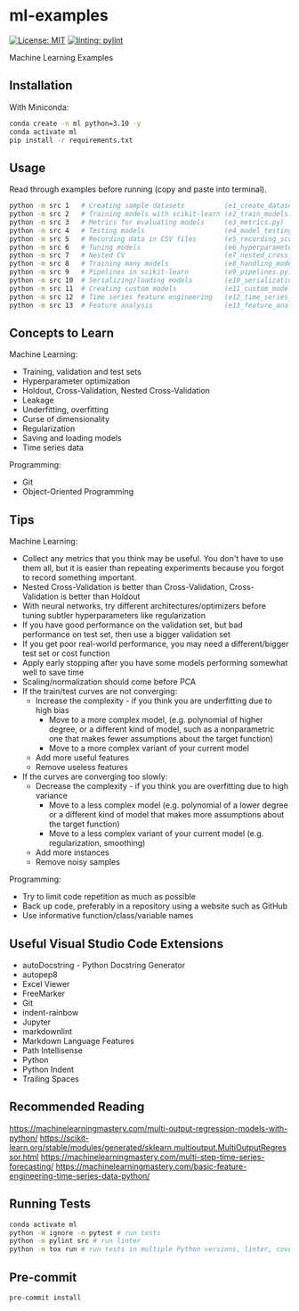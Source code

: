 # ml-examples

[![License: MIT](https://img.shields.io/badge/License-MIT-green.svg)](https://opensource.org/licenses/MIT)
[![linting: pylint](https://img.shields.io/badge/linting-pylint-green)](https://github.com/pylint-dev/pylint)

Machine Learning Examples

## Installation

With Miniconda:

```bash
conda create -n ml python=3.10 -y
conda activate ml
pip install -r requirements.txt
```

## Usage

Read through examples before running (copy and paste into terminal).

```bash
python -m src 1   # Creating sample datasets          (e1_create_dataset.py)
python -m src 2   # Training models with scikit-learn (e2_train_models.py)
python -m src 3   # Metrics for evaluating models     (e3_metrics.py)
python -m src 4   # Testing models                    (e4_model_testing.py)
python -m src 5   # Recording data in CSV files       (e5_recording_scores.py)
python -m src 6   # Tuning models                     (e6_hyperparameter_optimization.py)
python -m src 7   # Nested CV                         (e7_nested_cross_validation.py)
python -m src 8   # Training many models              (e8_handling_models.py)
python -m src 9   # Pipelines in scikit-learn         (e9_pipelines.py)
python -m src 10  # Serializing/loading models        (e10_serialization.py)
python -m src 11  # Creating custom models            (e11_custom_models.py)
python -m src 12  # Time series feature engineering   (e12_time_series_features.py)
python -m src 13  # Feature analysis                  (e13_feature_analysis.py)
```

## Concepts to Learn

Machine Learning:

- Training, validation and test sets
- Hyperparameter optimization
- Holdout, Cross-Validation, Nested Cross-Validation
- Leakage
- Underfitting, overfitting
- Curse of dimensionality
- Regularization
- Saving and loading models
- Time series data

Programming:

- Git
- Object-Oriented Programming

## Tips

Machine Learning:

- Collect any metrics that you think may be useful. You don't have  to use them all, but it is easier than repeating experiments because you forgot to record something important.
- Nested Cross-Validation is better than Cross-Validation, Cross-Validation is better than Holdout
- With neural networks, try different architectures/optimizers before tuning subtler hyperparameters like regularization
- If you have good performance on the validation set, but bad performance on test set, then use a bigger validation set
- If you get poor real-world performance, you may need a different/bigger test set or cost function
- Apply early stopping after you have some models performing somewhat well to save time
- Scaling/normalization should come before PCA
- If the train/test curves are not converging:
  - Increase the complexity - if you think you are underfitting due to high bias
    - Move to a more complex model, (e.g. polynomial of higher degree, or a different kind of model, such as a nonparametric one that makes fewer assumptions about the target function)
    - Move to a more complex variant of your current model
  - Add more useful features
  - Remove useless features
- If the curves are converging too slowly:
  - Decrease the complexity - if you think you are overfitting due to high variance
    - Move to a less complex model (e.g. polynomial of a lower degree or a different kind of model that makes more assumptions about the target function)
    - Move to a less complex variant of your current model (e.g. regularization, smoothing)
  - Add more instances
  - Remove noisy samples

Programming:

- Try to limit code repetition as much as possible
- Back up code, preferably in a repository using a website such as GitHub
- Use informative function/class/variable names

## Useful Visual Studio Code Extensions

- autoDocstring - Python Docstring Generator
- autopep8
- Excel Viewer
- FreeMarker
- Git
- indent-rainbow
- Jupyter
- markdownlint
- Markdown Language Features
- Path Intellisense
- Python
- Python Indent
- Trailing Spaces

## Recommended Reading

<https://machinelearningmastery.com/multi-output-regression-models-with-python/>
<https://scikit-learn.org/stable/modules/generated/sklearn.multioutput.MultiOutputRegressor.html>
<https://machinelearningmastery.com/multi-step-time-series-forecasting/>
<https://machinelearningmastery.com/basic-feature-engineering-time-series-data-python/>

## Running Tests

```bash
conda activate ml
python -W ignore -m pytest # run tests
python -m pylint src # run linter
python -m tox run # run tests in multiple Python versions, linter, coverage
```

## Pre-commit

```bash
pre-commit install
```
